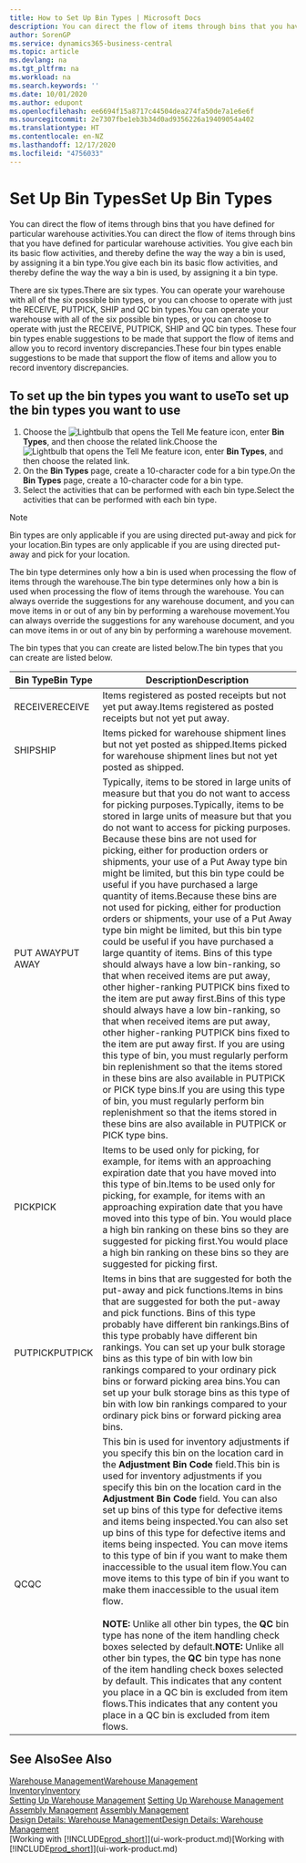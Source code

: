 ```yaml
---
title: How to Set Up Bin Types | Microsoft Docs
description: You can direct the flow of items through bins that you have defined for particular warehouse activities. You give each bin its basic flow activities, and thereby define the way the way a bin is used, by assigning it a bin type.
author: SorenGP
ms.service: dynamics365-business-central
ms.topic: article
ms.devlang: na
ms.tgt_pltfrm: na
ms.workload: na
ms.search.keywords: ''
ms.date: 10/01/2020
ms.author: edupont
ms.openlocfilehash: ee6694f15a8717c44504dea274fa50de7a1e6e6f
ms.sourcegitcommit: 2e7307fbe1eb3b34d0ad9356226a19409054a402
ms.translationtype: HT
ms.contentlocale: en-NZ
ms.lasthandoff: 12/17/2020
ms.locfileid: "4756033"
---
```

# <a name="set-up-bin-types"></a><span data-ttu-id="15381-104">Set Up Bin Types</span><span class="sxs-lookup"><span data-stu-id="15381-104">Set Up Bin Types</span></span>
<span data-ttu-id="15381-105">You can direct the flow of items through bins that you have defined for particular warehouse activities.</span><span class="sxs-lookup"><span data-stu-id="15381-105">You can direct the flow of items through bins that you have defined for particular warehouse activities.</span></span> <span data-ttu-id="15381-106">You give each bin its basic flow activities, and thereby define the way the way a bin is used, by assigning it a bin type.</span><span class="sxs-lookup"><span data-stu-id="15381-106">You give each bin its basic flow activities, and thereby define the way the way a bin is used, by assigning it a bin type.</span></span>  

<span data-ttu-id="15381-107">There are six types.</span><span class="sxs-lookup"><span data-stu-id="15381-107">There are six types.</span></span> <span data-ttu-id="15381-108">You can operate your warehouse with all of the six possible bin types, or you can choose to operate with just the RECEIVE, PUTPICK, SHIP and QC bin types.</span><span class="sxs-lookup"><span data-stu-id="15381-108">You can operate your warehouse with all of the six possible bin types, or you can choose to operate with just the RECEIVE, PUTPICK, SHIP and QC bin types.</span></span> <span data-ttu-id="15381-109">These four bin types enable suggestions to be made that support the flow of items and allow you to record inventory discrepancies.</span><span class="sxs-lookup"><span data-stu-id="15381-109">These four bin types enable suggestions to be made that support the flow of items and allow you to record inventory discrepancies.</span></span>  

## <a name="to-set-up-the-bin-types-you-want-to-use"></a><span data-ttu-id="15381-110">To set up the bin types you want to use</span><span class="sxs-lookup"><span data-stu-id="15381-110">To set up the bin types you want to use</span></span>  
1.  <span data-ttu-id="15381-111">Choose the ![Lightbulb that opens the Tell Me feature](media/ui-search/search_small.png "Tell me what you want to do") icon, enter **Bin Types**, and then choose the related link.</span><span class="sxs-lookup"><span data-stu-id="15381-111">Choose the ![Lightbulb that opens the Tell Me feature](media/ui-search/search_small.png "Tell me what you want to do") icon, enter **Bin Types**, and then choose the related link.</span></span>  
2.  <span data-ttu-id="15381-112">On the **Bin Types** page, create a 10-character code for a bin type.</span><span class="sxs-lookup"><span data-stu-id="15381-112">On the **Bin Types** page, create a 10-character code for a bin type.</span></span>  
3.  <span data-ttu-id="15381-113">Select the activities that can be performed with each bin type.</span><span class="sxs-lookup"><span data-stu-id="15381-113">Select the activities that can be performed with each bin type.</span></span>  

> [!NOTE]  
>  <span data-ttu-id="15381-114">Bin types are only applicable if you are using directed put-away and pick for your location.</span><span class="sxs-lookup"><span data-stu-id="15381-114">Bin types are only applicable if you are using directed put-away and pick for your location.</span></span>  

<span data-ttu-id="15381-115">The bin type determines only how a bin is used when processing the flow of items through the warehouse.</span><span class="sxs-lookup"><span data-stu-id="15381-115">The bin type determines only how a bin is used when processing the flow of items through the warehouse.</span></span> <span data-ttu-id="15381-116">You can always override the suggestions for any warehouse document, and you can move items in or out of any bin by performing a warehouse movement.</span><span class="sxs-lookup"><span data-stu-id="15381-116">You can always override the suggestions for any warehouse document, and you can move items in or out of any bin by performing a warehouse movement.</span></span>  

<span data-ttu-id="15381-117">The bin types that you can create are listed below.</span><span class="sxs-lookup"><span data-stu-id="15381-117">The bin types that you can create are listed below.</span></span>  

|<span data-ttu-id="15381-118">Bin Type</span><span class="sxs-lookup"><span data-stu-id="15381-118">Bin Type</span></span>|<span data-ttu-id="15381-119">Description</span><span class="sxs-lookup"><span data-stu-id="15381-119">Description</span></span>|  
|------------------|---------------------------------------|  
|<span data-ttu-id="15381-120">RECEIVE</span><span class="sxs-lookup"><span data-stu-id="15381-120">RECEIVE</span></span>|<span data-ttu-id="15381-121">Items registered as posted receipts but not yet put away.</span><span class="sxs-lookup"><span data-stu-id="15381-121">Items registered as posted receipts but not yet put away.</span></span>|  
|<span data-ttu-id="15381-122">SHIP</span><span class="sxs-lookup"><span data-stu-id="15381-122">SHIP</span></span>|<span data-ttu-id="15381-123">Items picked for warehouse shipment lines but not yet posted as shipped.</span><span class="sxs-lookup"><span data-stu-id="15381-123">Items picked for warehouse shipment lines but not yet posted as shipped.</span></span>|  
|<span data-ttu-id="15381-124">PUT AWAY</span><span class="sxs-lookup"><span data-stu-id="15381-124">PUT AWAY</span></span>|<span data-ttu-id="15381-125">Typically, items to be stored in large units of measure but that you do not want to access for picking purposes.</span><span class="sxs-lookup"><span data-stu-id="15381-125">Typically, items to be stored in large units of measure but that you do not want to access for picking purposes.</span></span> <span data-ttu-id="15381-126">Because these bins are not used for picking, either for production orders or shipments, your use of a Put Away type bin might be limited, but this bin type could be useful if you have purchased a large quantity of items.</span><span class="sxs-lookup"><span data-stu-id="15381-126">Because these bins are not used for picking, either for production orders or shipments, your use of a Put Away type bin might be limited, but this bin type could be useful if you have purchased a large quantity of items.</span></span> <span data-ttu-id="15381-127">Bins of this type should always have a low bin-ranking, so that when received items are put away, other higher-ranking PUTPICK bins fixed to the item are put away first.</span><span class="sxs-lookup"><span data-stu-id="15381-127">Bins of this type should always have a low bin-ranking, so that when received items are put away, other higher-ranking PUTPICK bins fixed to the item are put away first.</span></span> <span data-ttu-id="15381-128">If you are using this type of bin, you must regularly perform bin replenishment so that the items stored in these bins are also available in PUTPICK or PICK type bins.</span><span class="sxs-lookup"><span data-stu-id="15381-128">If you are using this type of bin, you must regularly perform bin replenishment so that the items stored in these bins are also available in PUTPICK or PICK type bins.</span></span>|  
|<span data-ttu-id="15381-129">PICK</span><span class="sxs-lookup"><span data-stu-id="15381-129">PICK</span></span>|<span data-ttu-id="15381-130">Items to be used only for picking, for example, for items with an approaching expiration date that you have moved into this type of bin.</span><span class="sxs-lookup"><span data-stu-id="15381-130">Items to be used only for picking, for example, for items with an approaching expiration date that you have moved into this type of bin.</span></span> <span data-ttu-id="15381-131">You would place a high bin ranking on these bins so they are suggested for picking first.</span><span class="sxs-lookup"><span data-stu-id="15381-131">You would place a high bin ranking on these bins so they are suggested for picking first.</span></span>|  
|<span data-ttu-id="15381-132">PUTPICK</span><span class="sxs-lookup"><span data-stu-id="15381-132">PUTPICK</span></span>|<span data-ttu-id="15381-133">Items in bins that are suggested for both the put-away and pick functions.</span><span class="sxs-lookup"><span data-stu-id="15381-133">Items in bins that are suggested for both the put-away and pick functions.</span></span> <span data-ttu-id="15381-134">Bins of this type probably have different bin rankings.</span><span class="sxs-lookup"><span data-stu-id="15381-134">Bins of this type probably have different bin rankings.</span></span> <span data-ttu-id="15381-135">You can set up your bulk storage bins as this type of bin with low bin rankings compared to your ordinary pick bins or forward picking area bins.</span><span class="sxs-lookup"><span data-stu-id="15381-135">You can set up your bulk storage bins as this type of bin with low bin rankings compared to your ordinary pick bins or forward picking area bins.</span></span>|  
|<span data-ttu-id="15381-136">QC</span><span class="sxs-lookup"><span data-stu-id="15381-136">QC</span></span>|<span data-ttu-id="15381-137">This bin is used for inventory adjustments if you specify this bin on the location card in the **Adjustment Bin Code** field.</span><span class="sxs-lookup"><span data-stu-id="15381-137">This bin is used for inventory adjustments if you specify this bin on the location card in the **Adjustment Bin Code** field.</span></span> <span data-ttu-id="15381-138">You can also set up bins of this type for defective items and items being inspected.</span><span class="sxs-lookup"><span data-stu-id="15381-138">You can also set up bins of this type for defective items and items being inspected.</span></span> <span data-ttu-id="15381-139">You can move items to this type of bin if you want to make them inaccessible to the usual item flow.</span><span class="sxs-lookup"><span data-stu-id="15381-139">You can move items to this type of bin if you want to make them inaccessible to the usual item flow.</span></span><br /><br /> <span data-ttu-id="15381-140">**NOTE:** Unlike all other bin types, the **QC** bin type has none of the item handling check boxes selected by default.</span><span class="sxs-lookup"><span data-stu-id="15381-140">**NOTE:** Unlike all other bin types, the **QC** bin type has none of the item handling check boxes selected by default.</span></span> <span data-ttu-id="15381-141">This indicates that any content you place in a QC bin is excluded from item flows.</span><span class="sxs-lookup"><span data-stu-id="15381-141">This indicates that any content you place in a QC bin is excluded from item flows.</span></span>|  

## <a name="see-also"></a><span data-ttu-id="15381-142">See Also</span><span class="sxs-lookup"><span data-stu-id="15381-142">See Also</span></span>
[<span data-ttu-id="15381-143">Warehouse Management</span><span class="sxs-lookup"><span data-stu-id="15381-143">Warehouse Management</span></span>](warehouse-manage-warehouse.md)  
[<span data-ttu-id="15381-144">Inventory</span><span class="sxs-lookup"><span data-stu-id="15381-144">Inventory</span></span>](inventory-manage-inventory.md)  
<span data-ttu-id="15381-145">[Setting Up Warehouse Management](warehouse-setup-warehouse.md)   </span><span class="sxs-lookup"><span data-stu-id="15381-145">[Setting Up Warehouse Management](warehouse-setup-warehouse.md)   </span></span>  
<span data-ttu-id="15381-146">[Assembly Management](assembly-assemble-items.md)  </span><span class="sxs-lookup"><span data-stu-id="15381-146">[Assembly Management](assembly-assemble-items.md)  </span></span>  
[<span data-ttu-id="15381-147">Design Details: Warehouse Management</span><span class="sxs-lookup"><span data-stu-id="15381-147">Design Details: Warehouse Management</span></span>](design-details-warehouse-management.md)  
<span data-ttu-id="15381-148">[Working with [!INCLUDE[prod_short](includes/prod_short.md)]](ui-work-product.md)</span><span class="sxs-lookup"><span data-stu-id="15381-148">[Working with [!INCLUDE[prod_short](includes/prod_short.md)]](ui-work-product.md)</span></span>
